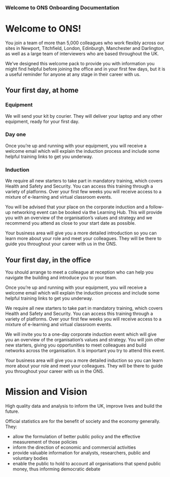 ### Welcome to ONS Onboarding Documentation
# Welcome to ONS!

You join a team of more than 5,000 colleagues who work flexibly across our sites in Newport, Titchfield, London, Edinburgh, Manchester and Darlington, as well as a large team of interviewers who are based throughout the UK.

We’ve designed this welcome pack to provide you with information you might find helpful before joining the office and in your first few days, but it is a useful reminder for anyone at any stage in their career with us.

## Your first day, at home

### Equipment

We will send your kit by courier. They will deliver your laptop and any other equipment, ready for your first day. 

### Day one 

Once you’re up and running with your equipment, you will receive a welcome email which will explain the induction process and include some helpful training links to get you underway.

### Induction 

We require all new starters to take part in mandatory training, which covers Health and Safety and Security. You can access this training through a variety of platforms. Over your first few weeks you will receive access to a mixture of e-learning and virtual classroom events.

You will be advised that your place on the corporate induction and a follow-up networking event can be booked via the Learning Hub. This will provide you with an overview of the organisation’s values and strategy and we recommend you attend as close to your start date as possible.

Your business area will give you a more detailed introduction so you can learn more about your role and meet your colleagues. They will be there to guide you throughout your career with us in the ONS. 

## Your first day, in the office 

You should arrange to meet a colleague at reception who can help you navigate the building and introduce you to your team.

Once you’re up and running with your equipment, you will receive a welcome email which will explain the induction process and include some helpful training links to get you underway.

We require all new starters to take part in mandatory training, which covers Health and Safety and Security. You can access this training through a variety of platforms. Over your first few weeks you will receive access to a mixture of e-learning and virtual classroom events.

We will invite you to a one-day corporate induction event which will give you an overview of the organisation’s values and strategy. You will join other new starters, giving you opportunities to meet colleagues and build networks across the organisation. It is important you try to attend this event.

Your business area will give you a more detailed induction so you can learn more about your role and meet your colleagues. They will be there to guide you throughout your career with us in the ONS. 

# Mission and Vision

High quality data and analysis to inform the UK, improve lives and build the future.

Official statistics are for the benefit of society and the economy generally. They:

* allow the formulation of better public policy and the effective measurement of those policies
* inform the direction of economic and commercial activities
* provide valuable information for analysts, researchers, public and voluntary bodies
* enable the public to hold to account all organisations that spend public money, thus informing democratic debate
